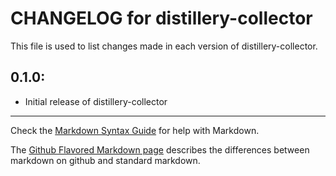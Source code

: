 # CHANGELOG for distillery-collector

This file is used to list changes made in each version of distillery-collector.

## 0.1.0:

* Initial release of distillery-collector

- - -
Check the [Markdown Syntax Guide](http://daringfireball.net/projects/markdown/syntax) for help with Markdown.

The [Github Flavored Markdown page](http://github.github.com/github-flavored-markdown/) describes the differences between markdown on github and standard markdown.
